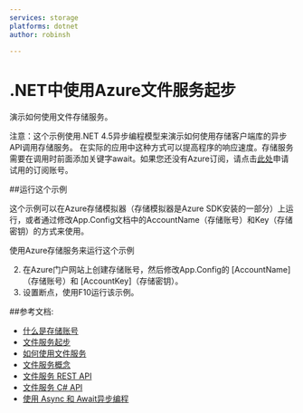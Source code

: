 ```yaml
---
services: storage
platforms: dotnet
author: robinsh

---
```


# .NET中使用Azure文件服务起步

演示如何使用文件存储服务。

注意：这个示例使用.NET 4.5异步编程模型来演示如何使用存储客户端库的异步API调用存储服务。 在实际的应用中这种方式可以提高程序的响应速度。存储服务需要在调用时前面添加关键字await。如果您还没有Azure订阅，请点击[此处](/pricing/1rmb-trial)申请试用的订阅账号。


##运行这个示例

这个示例可以在Azure存储模拟器（存储模拟器是Azure SDK安装的一部分）上运行，或者通过修改App.Config文档中的AccountName（存储账号）和Key（存储密钥）的方式来使用。   
        
使用Azure存储服务来运行这个示例

2. 在Azure门户网站上创建存储账号，然后修改App.Config的 [AccountName]（存储账号）和 [AccountKey]（存储密钥）。
3. 设置断点，使用F10运行该示例。

##参考文档: 

- [什么是存储账号](/documentation/articles/storage-create-storage-account/)
- [文件服务起步](http://blogs.msdn.com/b/windowsazurestorage/archive/2014/05/12/introducing-microsoft-azure-file-service.aspx)
- [如何使用文件服务](/documentation/articles/storage-dotnet-how-to-use-files/)
- [文件服务概念](http://msdn.microsoft.com/zh-cn/library/dn166972.aspx)
- [文件服务 REST API](http://msdn.microsoft.com/zh-cn/library/dn167006.aspx)
- [文件服务 C# API](https://msdn.microsoft.com/zh-cn/library/microsoft.windowsazure.storage.file.aspx)
- [使用 Async 和 Await异步编程](http://msdn.microsoft.com/zh-cn/library/hh191443.aspx)

